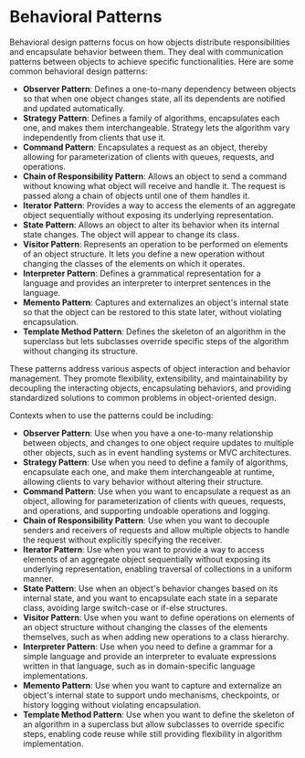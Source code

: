 # Behavioral Patterns

Behavioral design patterns focus on how objects distribute responsibilities and encapsulate behavior between them. They deal with communication patterns between objects to achieve specific functionalities. Here are some common behavioral design patterns:

- **Observer Pattern**: Defines a one-to-many dependency between objects so that when one object changes state, all its dependents are notified and updated automatically.
- **Strategy Pattern**: Defines a family of algorithms, encapsulates each one, and makes them interchangeable. Strategy lets the algorithm vary independently from clients that use it.
- **Command Pattern**: Encapsulates a request as an object, thereby allowing for parameterization of clients with queues, requests, and operations.
- **Chain of Responsibility Pattern**: Allows an object to send a command without knowing what object will receive and handle it. The request is passed along a chain of objects until one of them handles it.
- **Iterator Pattern**: Provides a way to access the elements of an aggregate object sequentially without exposing its underlying representation.
- **State Pattern**: Allows an object to alter its behavior when its internal state changes. The object will appear to change its class.
- **Visitor Pattern**: Represents an operation to be performed on elements of an object structure. It lets you define a new operation without changing the classes of the elements on which it operates.
- **Interpreter Pattern**: Defines a grammatical representation for a language and provides an interpreter to interpret sentences in the language.
- **Memento Pattern**: Captures and externalizes an object's internal state so that the object can be restored to this state later, without violating encapsulation.
- **Template Method Pattern**: Defines the skeleton of an algorithm in the superclass but lets subclasses override specific steps of the algorithm without changing its structure.

These patterns address various aspects of object interaction and behavior management. They promote flexibility, extensibility, and maintainability by decoupling the interacting objects, encapsulating behaviors, and providing standardized solutions to common problems in object-oriented design.

Contexts when to use the patterns could be including:

- **Observer Pattern**: Use when you have a one-to-many relationship between objects, and changes to one object require updates to multiple other objects, such as in event handling systems or MVC architectures.
- **Strategy Pattern**: Use when you need to define a family of algorithms, encapsulate each one, and make them interchangeable at runtime, allowing clients to vary behavior without altering their structure.
- **Command Pattern**: Use when you want to encapsulate a request as an object, allowing for parameterization of clients with queues, requests, and operations, and supporting undoable operations and logging.
- **Chain of Responsibility Pattern**: Use when you want to decouple senders and receivers of requests and allow multiple objects to handle the request without explicitly specifying the receiver.
- **Iterator Pattern**: Use when you want to provide a way to access elements of an aggregate object sequentially without exposing its underlying representation, enabling traversal of collections in a uniform manner.
- **State Pattern**: Use when an object's behavior changes based on its internal state, and you want to encapsulate each state in a separate class, avoiding large switch-case or if-else structures.
- **Visitor Pattern**: Use when you want to define operations on elements of an object structure without changing the classes of the elements themselves, such as when adding new operations to a class hierarchy.
- **Interpreter Pattern**: Use when you need to define a grammar for a simple language and provide an interpreter to evaluate expressions written in that language, such as in domain-specific language implementations.
- **Memento Pattern**: Use when you want to capture and externalize an object's internal state to support undo mechanisms, checkpoints, or history logging without violating encapsulation.
- **Template Method Pattern**: Use when you want to define the skeleton of an algorithm in a superclass but allow subclasses to override specific steps, enabling code reuse while still providing flexibility in algorithm implementation.
